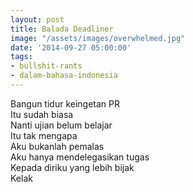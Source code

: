 ```yaml
---
layout: post
title: Balada Deadliner
image: "/assets/images/overwhelmed.jpg"
date: '2014-09-27 05:00:00'
tags:
- bullshit-rants
- dalam-bahasa-indonesia
---
```


Bangun tidur keingetan PR  
Itu sudah biasa  
Nanti ujian belum belajar  
Itu tak mengapa  
Aku bukanlah pemalas  
Aku hanya mendelegasikan tugas  
Kepada diriku yang lebih bijak  
Kelak